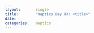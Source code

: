 ```yaml
---
layout:       single
title:        "Haptics Day XX: <title>"
date:         
categories:   Haptics
---
```

